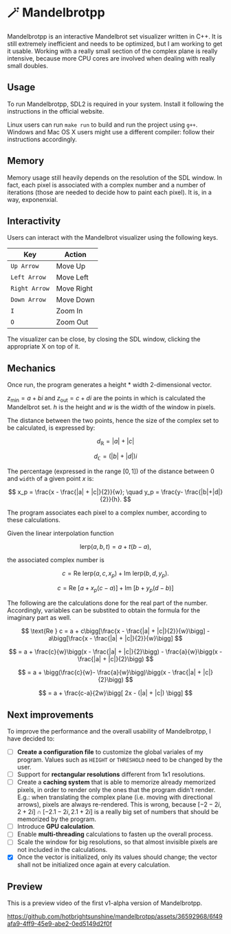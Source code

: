 # 🪄 Mandelbrotpp 

Mandelbrotpp is an interactive Mandelbrot set visualizer written in C++. 
It is still extremely inefficient and needs to be optimized, but I am working to get it usable. 
Working with a really small section of the complex plane is really intensive, because more CPU cores are involved
when dealing with really small doubles. 

## Usage

To run Mandelbrotpp, SDL2 is required in your system. Install it following the instructions in the official website. 

Linux users can run `make run` to build and run the project using `g++`. Windows and Mac OS X users might use a different compiler: follow their instructions accordingly. 

## Memory

Memory usage still heavily depends on the resolution of the SDL window. In fact, each pixel is associated with 
a complex number and a number of iterations (those are needed to decide how to paint each pixel). 
It is, in a way, exponenxial.

## Interactivity

Users can interact with the Mandelbrot visualizer using the following keys. 

| Key | Action |
| - | - |
| `Up Arrow` | Move Up |
| `Left Arrow` | Move Left |
| `Right Arrow` | Move Right | 
| `Down Arrow` | Move Down |
| `I` | Zoom In |
| `O` | Zoom Out |

The visualizer can be close, by closing the SDL window, clicking the appropriate X on top of it. 

## Mechanics 

Once run, the program generates a height * width 2-dimensional vector. 

$z_{\text{min}} = a +bi$ and $z_{\text{out}} = c+di$ are the points in which is calculated the Mandelbrot set. $h$ is the height and $w$ is the width of the window in pixels.

The distance between the two points, hence the size of the complex set to be calculated, is expressed by:

$$
d_{\mathbb{R}} = |a| + |c| 
$$

$$
d_{\mathbb{C}} = (|b| + |d|)i
$$

The percentage (expressed in the range $[0, 1]$) of the distance between 0 and `width` of a given point $x$ is:

$$
    x_p = \frac{x - \frac{|a| + |c|}{2}}{w}; \quad y_p = \frac{y- \frac{|b|+|d|}{2}}{h}.
$$

The program associates each pixel to a complex number, according to these calculations. 

Given the linear interpolation function 

$$
    \text{lerp}(a, b, t) = a+t(b-a),
$$

the associated complex number is

$$
    c = \text{Re } \text{lerp}(a, c, x_p) + \text{Im } \text{lerp}(b, d, y_p).
$$

$$
    c = \text{Re } [a + x_p(c - a)] + \text{Im } [b + y_p(d -b)]
$$

The following are the calculations done for the real part of the number. Accordingly, variables can be substited to obtain the formula for the imaginary part as well. 

$$
    \text{Re } c = a + c\bigg[\frac{x - \frac{|a| + |c|}{2}}{w}\bigg] - a\bigg[\frac{x - \frac{|a| + |c|}{2}}{w}\bigg]
$$

$$
    = a + \frac{c}{w}\bigg(x - \frac{|a| + |c|}{2}\bigg) - \frac{a}{w}\bigg(x - \frac{|a| + |c|}{2}\bigg)
$$

$$
    = a + \bigg(\frac{c}{w}- \frac{a}{w}\bigg)\bigg(x - \frac{|a| + |c|}{2}\bigg)
$$

$$
    = a + \frac{c-a}{2w}\bigg[ 2x - (|a| + |c|) \bigg]
$$

## Next improvements

To improve the performance and the overall usability of Mandelbrotpp, I have decided to:
-  [ ] **Create a configuration file** to customize the global variales of my program. Values such as `HEIGHT` or `THRESHOLD` need to be changed by the user. 
-  [ ] Support for **rectangular resolutions** different from 1x1 resolutions. 
-  [ ] Create a **caching system** that is able to memorize already memorized pixels, in order to render only the ones that the program didn't render. E.g.: when translating the complex plane (i.e. moving with directional arrows), pixels are always re-rendered. This is wrong, because $[-2 -2i, 2 + 2i] \cap [-2.1 -2i, 2.1 + 2i]$ is a really big set of numbers that should be memorized by the program. 
-  [ ] Introduce **GPU calculation**.
-  [ ] Enable **multi-threading** calculations to fasten up the overall process. 
-  [ ] Scale the window for big resolutions, so that almost invisible pixels are not included in the calculations. 
-  [x] Once the vector is initialized, only its values should change; the vector shall not be initialized once again at every calculation. 

## Preview

This is a preview video of the first v1-alpha version of Mandelbrotpp. 

https://github.com/hotbrightsunshine/mandelbrotpp/assets/36592968/6f49afa9-4ff9-45e9-abe2-0ed5149d2f0f

